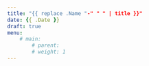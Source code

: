 ```yaml
---
title: "{{ replace .Name "-" " " | title }}"
date: {{ .Date }}
draft: true
menu:
    # main: 
        # parent: 
        # weight: 1
---
```



